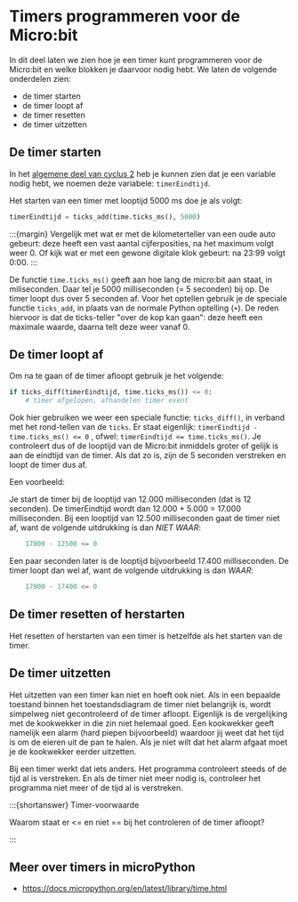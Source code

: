 # Timers programmeren voor de Micro:bit

In dit deel laten we zien hoe je een timer kunt programmeren voor de Micro:bit en welke blokken je daarvoor nodig hebt. We laten de volgende onderdelen zien:

* de timer starten
* de timer loopt af
* de timer resetten
* de timer uitzetten

## De timer starten

In het [algemene deel van cyclus 2](timers-theorie) heb je kunnen zien dat je een variable nodig hebt, we noemen deze variabele: `timerEindtijd`.

Het starten van een timer met looptijd 5000 ms doe je als volgt:

```Python
timerEindtijd = ticks_add(time.ticks_ms(), 5000)

```

:::{margin}
Vergelijk met wat er met de kilometerteller van een oude auto gebeurt: deze heeft een vast aantal cijferposities, na het maximum volgt weer 0.
Of kijk wat er met een gewone digitale klok gebeurt: na 23:99 volgt 0:00.
:::

De functie `time.ticks_ms()` geeft aan hoe lang de micro:bit aan staat, in miliseconden.
Daar tel je 5000 milliseconden (= 5 seconden) bij op. De timer loopt dus over 5 seconden af.
Voor het optellen gebruik je de speciale functie `ticks_add`, in plaats van de normale Python optelling (`+`). 
De reden hiervoor is dat de ticks-teller "over de kop kan gaan": 
deze heeft een maximale waarde, daarna telt deze weer vanaf 0.

## De timer loopt af

Om na te gaan of de timer afloopt gebruik je het volgende:


```Python
if ticks_diff(timerEindtijd, time.ticks_ms()) <= 0:
    # timer afgelopen, afhandelen timer event
```

Ook hier gebruiken we weer een speciale functie: `ticks_diff()`, in verband met het rond-tellen van de `ticks`.
Er staat eigenlijk: `timerEindtijd - time.ticks_ms() <= 0` , ofwel: `timerEindtijd <= time.ticks_ms()`.
Je controleert dus of de looptijd van de Micro:bit inmiddels groter of gelijk is aan de eindtijd van de timer.
Als dat zo is, zijn de 5 seconden verstreken en loopt de timer dus af.

Een voorbeeld:

Je start de timer bij de looptijd van 12.000 milliseconden (dat is 12 seconden). De timerEindtijd wordt dan 12.000 + 5.000 = 17.000 milliseconden. Bij een looptijd van 12.500 milliseconden gaat de timer niet af, want de volgende uitdrukking is dan *NIET WAAR*:

```Python
    17000 - 12500 <= 0
```

Een paar seconden later is de looptijd bijvoorbeeld 17.400 milliseconden. De timer loopt dan wel af, want de volgende uitdrukking is dan *WAAR*:

```Python
    17000 - 17400 <= 0
```
 
## De timer resetten of herstarten

Het resetten of herstarten van een timer is hetzelfde als het starten van de timer.

## De timer uitzetten

Het uitzetten van een timer kan niet en hoeft ook niet. Als in een bepaalde toestand binnen het toestandsdiagram de timer niet belangrijk is, wordt simpelweg niet gecontroleerd of de timer afloopt. Eigenlijk is de vergelijking met de kookwekker in die zin niet helemaal goed. Een kookwekker geeft namelijk een alarm (hard piepen bijvoorbeeld) waardoor jij weet dat het tijd is om de eieren uit de pan te halen. Als je niet wilt dat het alarm afgaat moet je de kookwekker eerder uitzetten.

Bij een timer werkt dat iets anders. Het programma controleert steeds of de tijd al is verstreken. En als de timer niet meer nodig is, controleer het programma niet meer of de tijd al is verstreken.

:::{shortanswer} Timer-voorwaarde

Waarom staat er <= en niet == bij het controleren of de timer afloopt?

:::

## Meer over timers in microPython

* https://docs.micropython.org/en/latest/library/time.html

